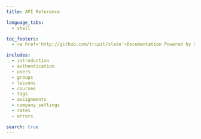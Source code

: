 ```yaml
---
title: API Reference

language_tabs:
  - shell

toc_footers:
  - <a href='http://github.com/tripit/slate'>Documentation Powered by Slate</a>

includes:
  - introduction
  - authentication
  - users
  - groups
  - lessons
  - courses
  - tags
  - assignments
  - company_settings
  - rates
  - errors

search: true
---
```

